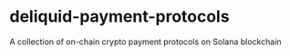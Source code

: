 # deliquid-payment-protocols
A collection of on-chain crypto payment protocols on Solana blockchain
